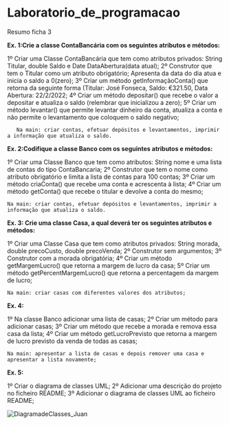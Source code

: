 # Laboratorio_de_programacao

Resumo ficha 3

**Ex. 1:Crie a classe ContaBancária com os seguintes atributos e métodos:**

   1º Criar uma Classe ContaBancária que tem como atributos privados: String Titular, double Saldo e Date DataAbertura(data atual);
   2º Construtor que tem o Titular como um atributo obrigatório; Apresenta da data do dia atua e inicia o saldo a 0(zero);
   3º Criar um método getInformaçãoConta() que retorna da seguinte forma (Titular: José Fonseca, Saldo: €321.50, Data Abertura: 22/2/2022;
   4º Criar um método depositar() que recebe o valor a depositar e atualiza o saldo (relembrar que inicializou a zero);
   5º Criar um método levantar() que permite levantar dinheiro da conta, atualiza a conta e não permite o levantamento que coloquem o saldo negativo;
   
       Na main: criar contas, efetuar depósitos e levantamentos, imprimir a informação que atualiza o saldo.
   
 **Ex. 2:Codifique a classe Banco com os seguintes atributos e métodos:**
 
   1º Criar uma Classe Banco que tem como atributos: String nome e uma lista de contas do tipo ContaBancaria;
   2º Construtor que tem o nome como atributo obrigatório e limita a lista de contas para 100 contas;
   3º Criar um método criaConta() que recebe uma conta e acrescenta à lista;
   4º Criar um método getConta() que recebe o titular e devolve a conta do mesmo;
   
    Na main: criar contas, efetuar depósitos e levantamentos, imprimir a informação que atualiza o saldo.
   
   
   
**Ex. 3: Crie uma classe Casa, a qual deverá ter os seguintes atributos e métodos:**
 
   1º Criar uma Classe Casa que tem como atributos privados: String morada, double precoCusto, double precoVenda;
   2º Construtor sem argumentos;
   3º Construtor com a morada obrigatória;
   4º Criar um método getMargemLucro() que retorna a margem de lucro da casa;
   5º Criar um método getPercentMargemLucro() que retorna a percentagem da margem de lucro;
   
   
    Na main: criar casas com diferentes valores dos atributos;
   
  **Ex. 4:**
 
   1º Na classe Banco adicionar uma lista de casas;
   2º Criar um método para adicionar casas;
   3º Criar um método que recebe a morada e remova essa casa da lista;
   4º Criar um método getLucroPrevisto que retorna a margem de lucro previsto da venda de todas as casas;
 
    Na main: apresentar a lista de casas e depois remover uma casa e apresentar a lista novamente;
   
   **Ex. 5:**
 
   1º Criar o diagrama de classes UML;
   2º Adicionar uma descrição do projeto no ficheiro README;
   3º Adicionar o diagrama de classes UML ao ficheiro README;

![DiagramadeClasses_Juan](https://user-images.githubusercontent.com/97111394/155163310-0a96e7a7-d3a0-4854-92e0-e5be500265d5.png)
